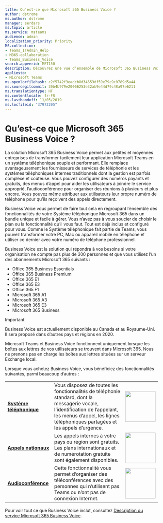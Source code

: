 ```yaml
---
title: Qu’est-ce que Microsoft 365 Business Voice ?
author: dstrome
ms.author: dstrome
manager: serdars
ms.topic: article
ms.service: msteams
audience: admin
localization_priority: Priority
MS.collection:
- Teams_ITAdmin_Help
- M365-collaboration
- Teams_Business_Voice
search.appverid: MET150
description: Découvrez une vue d’ensemble de Microsoft 365 Business Voice et de quelle façon cette solution peut aider les PME à mieux communiquer.
appliesto:
- Microsoft Teams
ms.openlocfilehash: c2f5742f3eadcb8d34653df59e79e9c0789d5a44
ms.sourcegitcommit: 30b4b979e20066253e32ab9e44d79c48a97e6211
ms.translationtype: HT
ms.contentlocale: fr-FR
ms.lasthandoff: 11/05/2019
ms.locfileid: "37972205"
---
```

# <a name="what-is-microsoft-365-business-voice"></a>Qu’est-ce que Microsoft 365 Business Voice ?

La solution Microsoft 365 Business Voice permet aux petites et moyennes entreprises de transformer facilement leur application Microsoft Teams en un système téléphonique souple et performant. Elle remplace avantageusement les fournisseurs de services de téléphonie et les systèmes téléphoniques internes traditionnels dont la gestion est parfois complexe et coûteuse. Vous pouvez configurer des numéros payants et gratuits, des menus d’appel pour aider les utilisateurs à joindre le service approprié, l’audioconférence pour organiser des réunions à plusieurs et plus encore. Vous pouvez même attribuer aux utilisateurs leur propre numéro de téléphone pour qu’ils reçoivent des appels directement.

Business Voice vous permet de faire tout cela en regroupant l’ensemble des fonctionnalités de votre Système téléphonique Microsoft 365 dans un bundle unique et facile à gérer. Vous n’avez pas à vous soucier de choisir le plan ou la fonctionnalité qu’il vous faut. Tout est déjà inclus et configuré pour vous. Comme le Système téléphonique fait partie de Teams, vous pouvez transformer votre PC, Mac ou appareil mobile en téléphone et utiliser ce dernier avec votre numéro de téléphone professionnel.

Business Voice est la solution qui répondra à vos besoins si votre organisation ne compte pas plus de 300 personnes et que vous utilisez l’un des abonnements Microsoft 365 suivants :

* Office 365 Business Essentials
* Office 365 Business Premium
* Office 365 E1
* Office 365 E3
* Office 365 F1
* Microsoft 365 A1
* Microsoft 365 A3
* Microsoft 365 E3
* Microsoft 365 Business

> [!IMPORTANT]
> Business Voice est actuellement disponible au Canada et au Royaume-Uni. Il sera proposé dans d’autres pays et régions en 2020.
>
> Microsoft Teams et Business Voice fonctionnent uniquement lorsque les boîtes aux lettres de vos utilisateurs se trouvent dans Microsoft 365.  Nous ne prenons pas en charge les boîtes aux lettres situées sur un serveur Exchange local.

Lorsque vous achetez Business Voice, vous bénéficiez des fonctionnalités suivantes, parmi beaucoup d’autres :

<table>
    <tr>
        <td><b><a href="/microsoftteams/what-is-phone-system-in-office-365">Système téléphonique</a></b>
        </td>
        <td>Vous disposez de toutes les fonctionnalités de téléphonie standard, dont la messagerie vocale, l’identification de l’appelant, les menus d’appel, les lignes téléphoniques partagées et les appels d’urgence.
        </td>
        <td><img src="https://docs.microsoft.com/office/media/hub-tiles/MSTeams-CloudVoice-400x140.svg" width="100">
        </td>
    </tr>
<tr>
        <td><b><a href="/microsoftteams/calling-plan-landing-page">Appels nationaux</a></b>
        </td>
        <td>Les appels internes à votre pays ou région sont gratuits. Les plans internationaux et de numérotation gratuite sont également disponibles.
        </td>
        <td><img src="https://docs.microsoft.com/office/media/hub-tiles/MSTeams-CloudVoice-400x140.svg" width="100">
        </td>
    </tr>
    <tr>
        <td><b><a href="/microsoftteams/audio-conferencing-in-office-365">Audioconférence</a></b>
        </td>
        <td>Cette fonctionnalité vous permet d’organiser des téléconférences avec des personnes qui n’utilisent pas Teams ou n’ont pas de connexion Internet.
        </td>
        <td><img src="https://docs.microsoft.com/office/media/hub-tiles/MSTeams-CloudVoice-400x140.svg" width="100">
        </td>
    </tr>
</table>

Pour voir tout ce que Business Voice inclut, consultez [Description du service Microsoft 365 Business Voice](https://docs.microsoft.com/office365/servicedescriptions/microsoft-365-business-voice-service-description).

